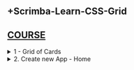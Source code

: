 
## +Scrimba-Learn-CSS-Grid

## [COURSE](https://v2.scrimba.com/learn-css-grid-c02k)

<details>
<summary>1 - Grid of Cards </summary>

<img width="1365" alt="image" src="https://github.com/user-attachments/assets/00788d86-2f55-4e45-baa0-1452b9ac9932">
<img width="1287" alt="image" src="https://github.com/user-attachments/assets/5a3cb18f-d140-45f6-bdcf-0c950da207d2">

### my_projects/00_react_html_css/01_grid_flexbox/grid/src/components/Grid/index.jsx:

```html
import React from "react";
import "./GridStyle.css";

const Grid = () => {
  return (
    <section className="container">
      <div>1</div>
      <div>2</div>
      <div>3</div>
      <div>4</div>
      <div>5</div>
      <div>6</div>
    </section>
  );
};

export default Grid;

```

### my_projects/00_react_html_css/01_grid_flexbox/grid/src/components/Grid/GridStyle.css:

```css
html,
body {
    background-color: #ffeead;
    margin: 10px;
}

.container {
    display: grid;
    grid-template-columns: 100px auto 100px;
    grid-template-rows: 100px 100px;
    gap: 3px;
}

.container>div {
    display: flex;
    flex-direction: row;
    justify-content: center;
    align-items: center;
    font-size: 2em;
    color: #ffeead;
}

.container>div:nth-child(1n) {
    background-color: #96ceb4;
}

.container>div:nth-child(3n) {
    background-color: #cb4154
}

.container>div:nth-child(2n) {
    background-color: #318ce7
}

.container>div:nth-child(4n) {
    background-color: #536872
}
```

```css
.container {
    display: grid;
    grid-template-columns: 100px auto 100px;
    grid-template-rows: 100px 100px;
    gap: 3px;
}
```

```css
.container {
    display: grid;
    grid-template-columns: 1fr 1fr 1fr;
    grid-template-rows: 1fr 1fr;
    gap: 3px;
}
```

```css
.container {
    display: grid;
    grid-template-columns: repeat(3, 1fr);
    grid-template-rows: repeat(2, 1fr);
    gap: 3px;
}
```

```css
.container {
    display: grid;
    grid-template: repeat(2, 1fr) / repeat(3, 1fr);
    gap: 3px;
}
```

<img width="1382" alt="image" src="https://github.com/user-attachments/assets/bffa8e39-f24c-4941-9873-aadb1be26ca9">
<img width="1382" alt="image" src="https://github.com/user-attachments/assets/3d59eb4a-abe0-4d6b-93cc-46b5185f2fa2">

# #END</details>

<details>
<summary>2. Create new App - Home </summary>

```html

```

```css

```

```css

```

```css

```


```css

```

```css

```

```css

```

# #END</details>
